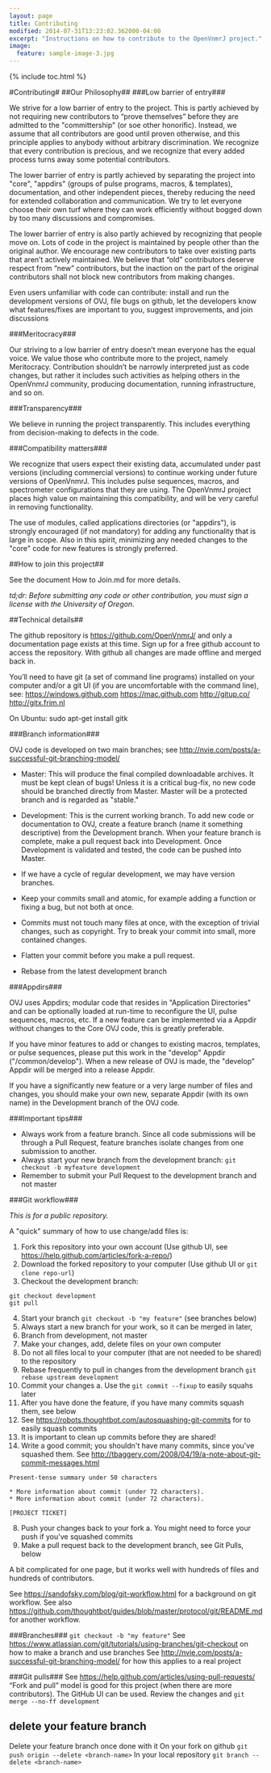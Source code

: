 ```yaml
---
layout: page
title: Contributing
modified: 2014-07-31T13:23:02.362000-04:00
excerpt: "Instructions on how to contribute to the OpenVnmrJ project."
image:
  feature: sample-image-3.jpg
---
```

{% include toc.html %}

#Contributing#
##Our Philosophy##
###Low barrier of entry###

We strive for a low barrier of entry to the project. This is partly achieved by not requiring new contributors to “prove themselves” before they are admitted to the "committership" (or soe other honorific).  Instead, we assume that all contributors are good until proven otherwise, and this principle applies to anybody without arbitrary discrimination. We recognize that every contribution is precious, and we recognize that every added process turns away some potential contributors.

The lower barrier of entry is partly achieved by separating the project into "core", "appdirs" (groups of pulse programs, macros, & templates), documentation, and other independent pieces, thereby reducing the need for extended collaboration and communication. We try to let everyone choose their own turf where they can work efficiently without bogged down by too many discussions and compromises.

The lower barrier of entry is also partly achieved by recognizing that people move on. Lots of code in the project is maintained by people other than the original author. We encourage new contributors to take over existing parts that aren’t actively maintained. We believe that “old” contributors deserve respect from “new” contributors, but the inaction on the part of the original contributors shall not block new contributors from making changes.

Even users unfamiliar with code can contribute: install and run the development versions of OVJ, file bugs on github, let the developers know what features/fixes are important to you, suggest improvements, and join discussions

###Meritocracy###

Our striving to a low barrier of entry doesn’t mean everyone has the equal voice. We value those who contribute more to the project, namely Meritocracy. Contribution shouldn’t be narrowly interpreted just as code changes, but rather it includes such activities as helping others in the OpenVnmrJ community, producing documentation, running infrastructure, and so on.

###Transparency###

We believe in running the project transparently. This includes everything from decision-making to defects in the code.

###Compatibility matters###

We recognize that users expect their existing data, accumulated under past versions (including commercial versions) to continue working under future versions of OpenVnmrJ. This includes pulse sequences, macros, and spectrometer configurations that they are using. The OpenVnmrJ project places high value on maintaining this compatibility, and will be very careful in removing functionality.

The use of modules, called applications directories (or "appdirs"), is strongly encouraged (if not mandatory) for adding any functionality that is large in scope. Also in this spirit, minimizing any needed changes to the "core" code for new features is strongly preferred.

##How to join this project##

See the document How to Join.md for more details. 

_td;dr: Before submitting any code or other contribution, you must sign a license with the University of Oregon._

##Technical details##

The github repository is https://github.com/OpenVnmrJ/ and only a documentation page exists at this time. Sign up for a free github account to access the repository. With github all changes are made offline and merged back in.

You’ll need to have git (a set of command line programs) installed on your computer and/or a git UI (if you are uncomfortable with the command line), see:
https://windows.github.com
https://mac.github.com
http://gitup.co/
http://gitx.frim.nl

On Ubuntu: sudo apt-get install gitk

###Branch information###

OVJ code is developed on two main branches; see http://nvie.com/posts/a-successful-git-branching-model/

* Master: This will produce the final compiled downloadable archives. It must be kept clean of bugs! Unless it is a critical bug-fix, no new code should be branched directly from Master. Master will be a protected branch and is regarded as "stable."

* Development: This is the current working branch. To add new code or documentation to OVJ, create a feature branch (name it something descriptive) from the Development branch. When your feature branch is complete, make a pull request back into Development. Once Development is validated and tested, the code can be pushed into Master.

* If we have a cycle of regular development, we may have version branches.

* Keep your commits small and atomic, for example adding a function or fixing a bug, but not both at once.

* Commits must not touch many files at once, with the exception of trivial changes, such as copyright. Try to break your commit into small, more contained changes.

* Flatten your commit before you make a pull request.

* Rebase from the latest development branch

###Appdirs###

OVJ uses Appdirs; modular code that resides in "Application Directories" and can be optionally loaded at run-time to reconfigure the UI, pulse sequences, macros, etc. If a new feature can be implemented via a Appdir without changes to the Core OVJ code, this is greatly preferable.

If you have minor features to add or changes to existing macros, templates, or pulse sequences, please put this work in the "develop" Appdir ("/common/develop"). When a new release of OVJ is made, the "develop" Appdir will be merged into a release Appdir.

If you have a significantly new feature or a very large number of files and changes, you should make your own new, separate Appdir (with its own name) in the Development branch of the OVJ code.

###Important tips###

* Always work from a feature branch. Since all code submissions will be through a Pull Request, feature branches isolate changes from one submission to another.
* Always start your new branch from the development branch: `git checkout -b myfeature development`
* Remember to submit your Pull Request to the development branch and not master


###Git workflow###

_This is for a public repository._

A "quick" summary of how to use change/add files is:

1. Fork this repository into your own account (Use github UI, see https://help.github.com/articles/fork-a-repo/)
2. Download the forked repository to your computer (Use github UI or `git clone repo-url`)
3. Checkout the development branch: 
```
git checkout development
git pull
```
4. Start your branch `git checkout -b "my feature"` (see branches below)
  1. Always start a new branch for your work, so it can be merged in later,   
  2. Branch from development, not master
5. Make your changes, add, delete files on your own computer
  1. Do not all files local to your computer (that are not needed to be shared) to the repository
6. Rebase frequently to pull in changes from the development branch
`git rebase upstream development`
6. Commit your changes
  a. Use the `git commit --fixup` to easily squahs later
7. After you have done the feature, if you have many commits squash them, see below
  1. See https://robots.thoughtbot.com/autosquashing-git-commits for to easily squash commits
  2. It is important to clean up commits before they are shared!
  3. Write a good commit; you shouldn't have many commits, since you've squashed them. See http://tbaggery.com/2008/04/19/a-note-about-git-commit-messages.html
```
Present-tense summary under 50 characters

* More information about commit (under 72 characters).
* More information about commit (under 72 characters).

[PROJECT TICKET]
```
8. Push your changes back to your fork
  a. You might need to force your push if you've squashed commits
9. Make a pull request back to the development branch, see Git Pulls, below

 A bit complicated for one page, but it works well with hundreds of files and hundreds of contributors.
 
 See https://sandofsky.com/blog/git-workflow.html for a background on git workflow. See also https://github.com/thoughtbot/guides/blob/master/protocol/git/README.md for another workflow.

###Branches###
`git checkout -b "my feature"`
See https://www.atlassian.com/git/tutorials/using-branches/git-checkout on how to make a branch and use branches
See http://nvie.com/posts/a-successful-git-branching-model/ for how this applies to a real project

###Git pulls###
See https://help.github.com/articles/using-pull-requests/
“Fork and pull” model is good for this project (when there are more contributors).
The GitHub UI can be used. Review the changes and
`git merge --no-ff development`

## delete your feature branch ##
Delete your feature branch once done with it
On your fork on github
`git push origin --delete <branch-name>`
In your local repository
`git branch --delete <branch-name>`
